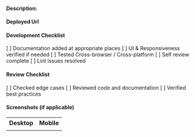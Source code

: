 
#### Description:

<!-- Add description for PR -->

#### Deployed Url

<!-- Add deployed URL here -->

#### Development Checklist

[ ] Documentation added at appropriate places
[ ] UI & Responsiveness verified if needed
[ ] Tested Cross-browser / Cross-platform
[ ] Self review complete
[ ] Lint issues resolved

#### Review Checklist

[ ] Checked edge cases
[ ] Reviewed code and documentation
[ ] Verified best practices

#### Screenshots (if applicable)

<table>
    <tr>
        <th>Desktop</th>
        <th>Mobile</th>
    </tr>
    <tr>
        <td></td>
        <td></td>
    </tr>
</table>
